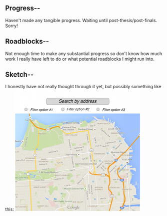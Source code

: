 ## **Progress--**

Haven't made any tangible progress. Waiting until post-thesis/post-finals. Sorry!

## **Roadblocks--**

Not enough time to make any substantial progress so don't know how much work I really have left to do or what potential roadblocks I might run into.

## **Sketch--**
I honestly have not really thought through it yet, but possibly something like this:
![Alt text](img.png)
